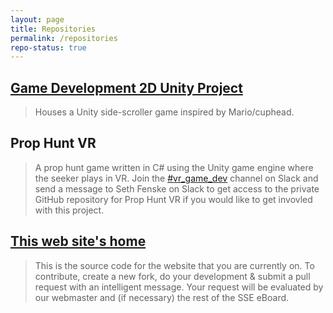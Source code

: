 ```yaml
---
layout: page
title: Repositories
permalink: /repositories
repo-status: true
---
```




## [Game Development 2D Unity Project](https://github.com/GracieHorton/gamedev_javafxproject)

>Houses a Unity side-scroller game inspired by Mario/cuphead.

## Prop Hunt VR
>A prop hunt game written in C# using the Unity game engine where the seeker plays in VR. Join the [#vr_game_dev](https://msoe-sse.slack.com/messages/CD9MUUGP3/) channel on Slack and send a message to Seth Fenske on Slack to get access to the private GitHub repository for Prop Hunt VR if you would like to get invovled with this project.


## [This web site's home](https://github.com/msoe-sse/msoe-sse.github.io)

>This is the source code for the website that you are currently on. To contribute, create a new fork, do your development & submit a pull request with an intelligent message. Your request will be evaluated by our webmaster and (if necessary) the rest of the SSE eBoard.

